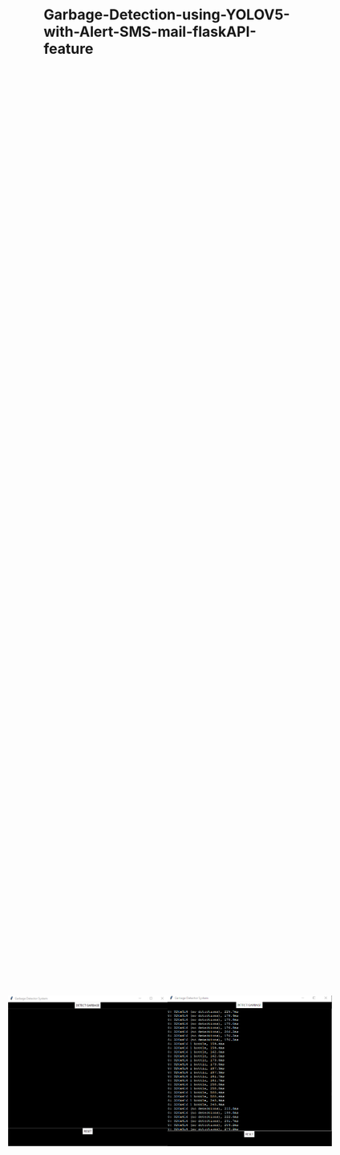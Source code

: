 # Garbage-Detection-using-YOLOV5-with-Alert-SMS-mail-flaskAPI-feature
<div style="display: flex; justify-content: center; align-items: center; height: 100vh; align="center"">
  <img src="img/1.png" alt="Description of the image" width="400" height="300">
  <img src="img/2.png" alt="Description of the image" width="400" height="300">
</div>
<div align="center">
  <img src="img/3.png" alt="Flask Api Hosting">
  <img src="img/4.png" >
  <img src="img/5.png" >
  <img src="img/6.png" >
  <img src="img/7 (3).png" > 
</div>

<div style="display: flex; justify-content: center; align-items: center; height: 100vh; align="center"">
  <img src="img/7 (1).jpg" alt="Description of the image" width="400" height="300">
  <img src="img/7 (1).png" alt="Description of the image" width="400" height="300">
  <img src="img/7 (2).png" alt="Description of the image" width="400" height="300">
</div>

